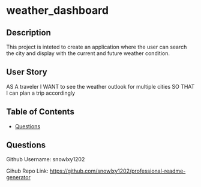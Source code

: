 # weather_dashboard

## Description

This project is inteted to create an application where the user can search the city and display with the current and future weather condition. 

## User Story
AS A traveler
I WANT to see the weather outlook for multiple cities
SO THAT I can plan a trip accordingly

## Table of Contents


- [Questions](#questions)




## Questions

Github Username: snowlxy1202

Gihub Repo Link: <https://github.com/snowlxy1202/professional-readme-generator>


